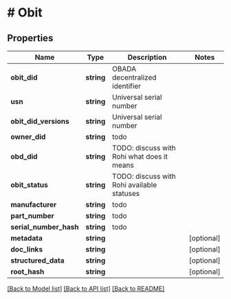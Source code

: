 # # Obit

## Properties

Name | Type | Description | Notes
------------ | ------------- | ------------- | -------------
**obit_did** | **string** | OBADA decentralized identifier | 
**usn** | **string** | Universal serial number | 
**obit_did_versions** | **string** | Universal serial number | 
**owner_did** | **string** | todo | 
**obd_did** | **string** | TODO: discuss with Rohi what does it means | 
**obit_status** | **string** | TODO: discuss with Rohi available statuses | 
**manufacturer** | **string** | todo | 
**part_number** | **string** | todo | 
**serial_number_hash** | **string** | todo | 
**metadata** | **string** |  | [optional] 
**doc_links** | **string** |  | [optional] 
**structured_data** | **string** |  | [optional] 
**root_hash** | **string** |  | [optional] 

[[Back to Model list]](../../README.md#documentation-for-models) [[Back to API list]](../../README.md#documentation-for-api-endpoints) [[Back to README]](../../README.md)


